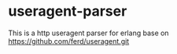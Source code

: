 # useragent-parser
This is a http useragent parser for erlang base on  https://github.com/ferd/useragent.git
